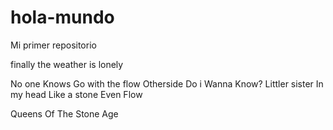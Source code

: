 # hola-mundo

Mi primer repositorio

finally the weather is lonely

No one Knows
Go with the flow
Otherside
Do i Wanna Know?
Littler sister
In my head
Like a stone
Even Flow



Queens Of The Stone Age 
